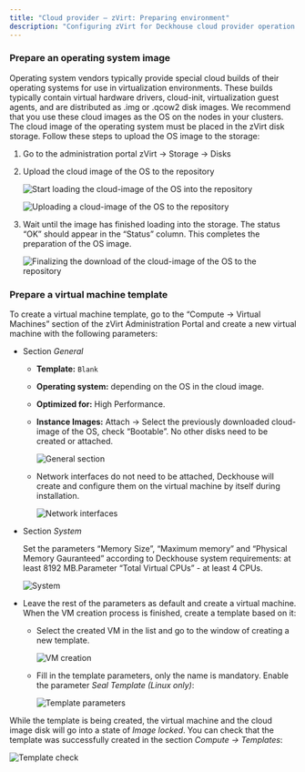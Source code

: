 ```yaml
---
title: "Cloud provider — zVirt: Preparing environment"
description: "Configuring zVirt for Deckhouse cloud provider operation."
---
```


<!-- AUTHOR! Don't forget to update getting started if necessary -->

### Prepare an operating system image

Operating system vendors typically provide special cloud builds of their operating systems for use in virtualization environments. These builds typically contain virtual hardware drivers, cloud-init, virtualization guest agents, and are distributed as .img or .qcow2 disk images. We recommend that you use these cloud images as the OS on the nodes in your clusters.
The cloud image of the operating system must be placed in the zVirt disk storage. Follow these steps to upload the OS image to the storage:

1. Go to the administration portal zVirt -> Storage -> Disks
2. Upload the cloud image of the OS to the repository

   ![ Start loading the cloud-image of the OS into the repository ](../../images/030-cloud-provider-zvirt/template/step_env_en_01.png)

   ![ Uploading a cloud-image of the OS to the repository ](../../images/030-cloud-provider-zvirt/template/step_env_en_02.png)

3. Wait until the image has finished loading into the storage. The status “OK” should appear in the “Status” column. This completes the preparation of the OS image.

   ![ Finalizing the download of the cloud-image of the OS to the repository ](../../images/030-cloud-provider-zvirt/template/step_env_en_03.png)

### Prepare a virtual machine template

To create a virtual machine template, go to the “Compute -> Virtual Machines” section of the zVirt Administration Portal and create a new virtual machine with the following parameters:

- Section _General_
  - **Template:** `Blank`
  - **Operating system:** depending on the OS in the cloud image.
  - **Optimized for:** High Performance.
  - **Instance Images:** Attach -> Select the previously downloaded cloud-image of the OS, check “Bootable”. No other disks need to be created or attached.

    ![ General section ](../../images/030-cloud-provider-zvirt/template/step_env_en_04.png)

  - Network interfaces do not need to be attached, Deckhouse will create and configure them on the virtual machine by itself during installation.

    ![ Network interfaces ](../../images/030-cloud-provider-zvirt/template/step_env_en_05.png)

- Section _System_

  Set the parameters “Memory Size”, “Maximum memory” and “Physical Memory Gauranteed” according to Deckhouse system requirements: at least 8192 MB.Parameter “Total Virtual CPUs” - at least 4 CPUs.

  ![ System ](../../images/030-cloud-provider-zvirt/template/step_env_en_06.png)

- Leave the rest of the parameters as default and create a virtual machine. When the VM creation process is finished, create a template based on it:

  - Select the created VM in the list and go to the window of creating a new template.

    ![ VM creation ](../../images/030-cloud-provider-zvirt/template/step_env_en_07.png)

  - Fill in the template parameters, only the name is mandatory. Enable the parameter _Seal Template (Linux only)_:

    ![ Template parameters ](../../images/030-cloud-provider-zvirt/template/step_env_en_08.png)

While the template is being created, the virtual machine and the cloud image disk will go into a state of _Image locked_. You can check that the template was successfully created in the section _Compute -> Templates_:

![ Template check ](../../images/030-cloud-provider-zvirt/template/step_env_en_09.png)
